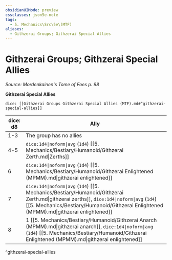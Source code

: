 ```yaml
---
obsidianUIMode: preview
cssclasses: json5e-note
tags:
  - 5. Mechanics\Src\5e\(MTF)
aliases:
  - Githzerai Groups; Githzerai Special Allies
---
```

# Githzerai Groups; Githzerai Special Allies
*Source: Mordenkainen's Tome of Foes p. 98* 

**Githzerai Special Allies**

`dice: [[Githzerai Groups Githzerai Special Allies (MTF).md#^githzerai-special-allies]]`

| dice: d8 | Ally |
|----------|------|
| 1-3 | The group has no allies |
| 4-5 | `dice:1d4\|noform\|avg` (`1d4`) [[5. Mechanics/Bestiary/Humanoid/Githzerai Zerth.md\|Zerths]] |
| 6 | `dice:1d4\|noform\|avg` (`1d4`) [[5. Mechanics/Bestiary/Humanoid/Githzerai Enlightened (MPMM).md\|githzerai enlightened]] |
| 7 | `dice:1d4\|noform\|avg` (`1d4`) [[5. Mechanics/Bestiary/Humanoid/Githzerai Zerth.md\|githzerai zerths]], `dice:1d4\|noform\|avg` (`1d4`) [[5. Mechanics/Bestiary/Humanoid/Githzerai Enlightened (MPMM).md\|githzerai enlightened]] |
| 8 | 1 [[5. Mechanics/Bestiary/Humanoid/Githzerai Anarch (MPMM).md\|githzerai anarch]], `dice:1d4\|noform\|avg` (`1d4`) [[5. Mechanics/Bestiary/Humanoid/Githzerai Enlightened (MPMM).md\|githzerai enlightened]] |
^githzerai-special-allies
